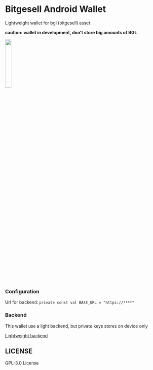 # Bitgesell Android Wallet

Lightweight wallet for bgl (bitgesell) asset

**caution: wallet in development, don't store big amounts of BGL**

<img src="https://github.com/GranPecador/bgl-wallet-android/blob/master/screen.jpg" align="center" height="20%" width="20%">

### Configuration

Url for backend: `private const val BASE_URL = "https://****"`

### Backend

This wallet use a light backend, but private keys stores on device only

[Lightweight backend](https://github.com/semyon-dev/backend-bgl-wallet)

## LICENSE

GPL-3.0 License
